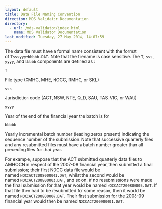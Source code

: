 ```yaml
---
layout: default
title: Data File Naming Convention
direction: MDS Validator Documentation
directory:
  - url: /mds-validator/index.html
    name: MDS Validator Documentation
last_modified: Tuesday, 27 May 2014, 14:07:59
---
```


The data file must have a formal name consistent with the format of ```Tsssyyyybbbbb.DAT```. Note that the filename is case sensitive. The ```T```, ```sss```, ```yyyy```, and ```bbbbb``` components are defined as :
```
T
```
File type (CMHC, MHE, NOCC, RMHC, or SKL)
```
sss
```
Jurisdiction code (ACT, NSW, NTE, QLD, SAU, TAS, VIC, or WAU)
```
yyyy
```
Year of the end of the financial year the batch is for
```
bbbbb
```
Yearly incremental batch number (leading zeros present) indicating the sequence number of the submission. Note that successive quarterly files and any resubmitted files must have a batch number greater than all preceding files for that year.

For example, suppose that the ACT submitted quarterly data files to AMHOCN in respect of the 2007-08 financial year, then submitted a final submission; their first NOCC data file would be named ```NOCCACT2008000001.DAT```, whilst the second would be named ```NOCCACT200800002.DAT```, and so on. If no resubmissions were made the final submission for that year would be named ```NOCCACT200800005.DAT```. If that file then had to be resubmitted for some reason, then it would be named ```NOCCACT200800006.DAT```. Their first submission for the 2008-09 financial year would then be named ```NOCCACT200900001.DAT```.

<p>&nbsp;</p>
